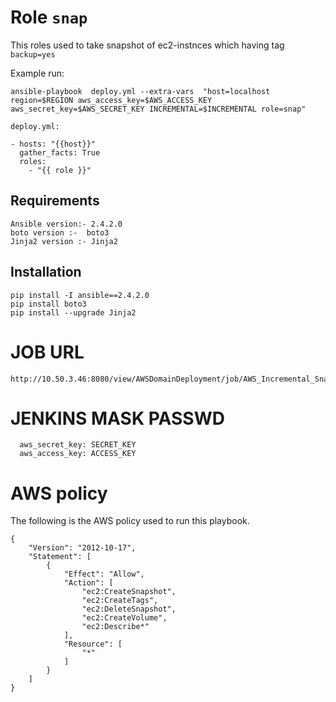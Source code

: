 # Role ```snap```

This roles used to take snapshot of ec2-instnces which having tag ```backup=yes```

Example run:

```
ansible-playbook  deploy.yml --extra-vars  "host=localhost region=$REGION aws_access_key=$AWS_ACCESS_KEY aws_secret_key=$AWS_SECRET_KEY INCREMENTAL=$INCREMENTAL role=snap"

deploy.yml:

- hosts: "{{host}}"
  gather_facts: True
  roles:
    - "{{ role }}"
```
Requirements
------------
```
Ansible version:- 2.4.2.0
boto version :-  boto3
Jinja2 version :- Jinja2
```
Installation
------------
```
pip install -I ansible==2.4.2.0
pip install boto3
pip install --upgrade Jinja2
```
# JOB URL
```
http://10.50.3.46:8080/view/AWSDomainDeployment/job/AWS_Incremental_SnapShot/
```
# JENKINS MASK PASSWD



```
  aws_secret_key: SECRET_KEY
  aws_access_key: ACCESS_KEY
```


# AWS policy

The following is the AWS policy used to run this playbook.


```
{
    "Version": "2012-10-17",
    "Statement": [
        {
            "Effect": "Allow",
            "Action": [
                "ec2:CreateSnapshot",
                "ec2:CreateTags",
                "ec2:DeleteSnapshot",
                "ec2:CreateVolume",
                "ec2:Describe*"
            ],
            "Resource": [
                "*"
            ]
        }
    ]
}


```
